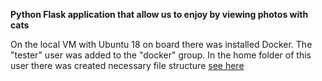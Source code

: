 **Python Flask application that allow us to enjoy by viewing photos with cats**

On the local VM with Ubuntu 18 on board there was installed Docker.
The "tester" user was added to the "docker" group.
In the home folder of this user there was created necessary file structure [see here](screenshots/001.JPG)
